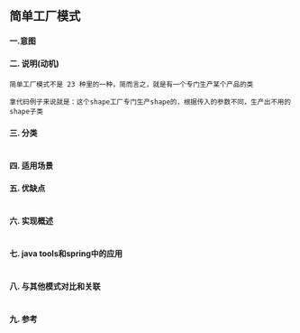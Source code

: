## 简单工厂模式

 
#### 一.意图


#### 二. 说明(动机)
```
简单工厂模式不是 23 种里的一种，简而言之，就是有一个专门生产某个产品的类

拿代码例子来说就是：这个shape工厂专门生产shape的，根据传入的参数不同，生产出不用的shape子类

```

#### 三. 分类

```

```
    
#### 四. 适用场景

#### 五. 优缺点
```

```

#### 六. 实现概述
```

```

#### 七. java tools和spring中的应用
```markdown

```

#### 八. 与其他模式对比和关联
```markdown

```

#### 九. 参考
